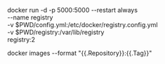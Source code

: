 
docker run -d -p 5000:5000 --restart always \
    --name registry \
    -v $PWD/config.yml:/etc/docker/registry.config.yml \
    -v $PWD/registry:/var/lib/registry \
    registry:2



docker images --format "{{.Repository}}:{{.Tag}}"
